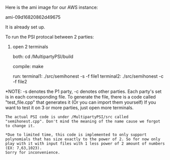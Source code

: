 Here is the ami image for our AWS instance:

ami-09d16820862d49675

It is already set up. 

To run the PSI protocal between 2 parties:

1) open 2 terminals

    both:
	cd /MultipartyPSI/build 

    compile:
	make

    run:
	terminal1: ./src/semihonest -s -f file1
	terminal2: ./src/semihonest -c -f file2






*NOTE: -s denotes the P1 party, -c denotes other parties. Each party's set is in each corresponding file. To generate the file, there is a code called "test_file.cpp" that generates it (Or you can import them yourself)
	If you want to test it on 3 or more parties, just open more terminals.

	The actual PSI code is under /MultipartyPSI/src called "semihonest.cpp". Don't mind the meaning of the name cause we forgot to change it.
 
	*Due to limited time, this code is implemented to only support polynomials that has size exactly to the power of 2. So for now only play with it with input files with 1 less power of 2 amount of numbers (EX: 7,63,1023).
	Sorry for inconvenience.
	




